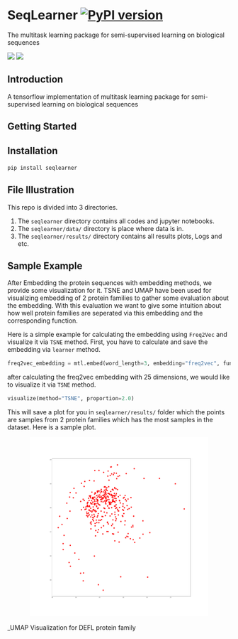 # SeqLearner [![PyPI version](https://badge.fury.io/py/seqlearner.svg)](https://badge.fury.io/py/seqlearner)
The multitask learning package for semi-supervised learning on biological sequences

<div float="left">
  <img src="https://www.tensorflow.org/images/tf_logo_transp.png" height="120" >
  <img src="https://s3.amazonaws.com/keras.io/img/keras-logo-2018-large-1200.png" height="120">
</div>
<div float="right">
</div>

## Introduction
A tensorflow implementation of multitask learning package for semi-supervised learning on biological sequences


## Getting Started

## Installation
```python
pip install seqlearner
```


## File Illustration
This repo is divided into 3 directories.
 1. The `seqlearner` directory contains all codes and jupyter notebooks.
 2. The `seqlearner/data/` directory is place where data is in.
 3. The `seqlearner/results/` directory contains all results plots, Logs and etc.


## Sample Example
After Embedding the protein sequences with embedding methods, we provide some visualization for it. TSNE and UMAP have been used for visualizing embedding of 2 protein families to gather some evaluation about the embedding.
With this evaluation we want to give some intuition about how well protein families are seperated via this embedding and the corresponding function.

Here is a simple example for calculating the embedding using `Freq2Vec` and visualize it via `TSNE` method.
First, you have to calculate and save the embedding via `learner` method.
```python
freq2vec_embedding = mtl.embed(word_length=3, embedding="freq2vec", func="sum", emb_dim=25, gamma=0.1, epochs=100)
```
after calculating the freq2vec embedding with 25 dimensions, we would like to visualize it via `TSNE` method.
```python
visualize(method="TSNE", proportion=2.0)
```
This will save a plot for you in `seqlearner/results/` folder which the points are samples from 2 protein families which has the most samples in the dataset. Here is a sample plot.

<div align="center">
	<img src="./seqlearner/results/visualization/Freq2Vec/weighted_average/DEFL family/UMAP_DEFL family_weighted_average.pdf" width="80%" />
</div>

_UMAP Visualization for DEFL protein family
